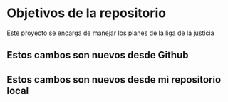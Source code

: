 # Objetivos de la repositorio

Este proyecto se encarga de manejar los planes de la liga de la justicia

## Estos cambos son nuevos desde Github 
## Estos cambos son nuevos desde mi repositorio local
